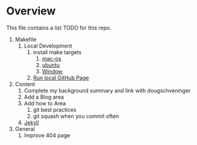 # Overview

This file contains a list TODO for this repo.

1. Makefile
   1. Local Development
      1. install make targets
         1. [mac-os](https://jekyllrb.com/docs/installation/macos/)
         1. [ubuntu](https://jekyllrb.com/docs/installation/ubuntu/)
         1. [Window](https://jekyllrb.com/docs/installation/windows/)
      1. [Run local GitHub Page](https://docs.github.com/en/pages/setting-up-a-github-pages-site-with-jekyll/testing-your-github-pages-site-locally-with-jekyll)
1. Content
   1. Complete my background summary and link with dougschveninger
   1. Add a Blog area
   1. Add how to Area
      1. git best practices
      1. git squash when you commit often
   1. [Jekyll](https://jekyllrb.com/)
1. General
   1. Improve 404 page
